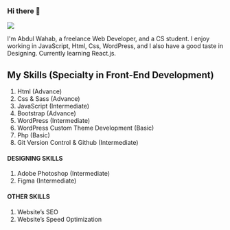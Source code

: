 ### Hi there 👋

![](https://arturssmirnovs.github.io/github-profile-readme-generator/images/banner.png)

I'm Abdul Wahab, a freelance Web Developer, and a CS student. I enjoy working in JavaScript, Html, Css, WordPress, and I also have a good taste in Designing. Currently learning React.js.

## My Skills (Specialty in Front-End Development)
1)	Html (Advance)
2)	Css & Sass (Advance)
3)	JavaScript (Intermediate)
4)	Bootstrap (Advance)
5)	WordPress (Intermediate)
6)  WordPress Custom Theme Development (Basic)
7)  Php	(Basic)
8)	Git Version Control & Github (Intermediate)

#### DESIGNING SKILLS
1)  Adobe Photoshop (Intermediate)
2)	Figma (Intermediate)

#### OTHER SKILLS
1)  Website’s SEO
2)	Website’s Speed Optimization

